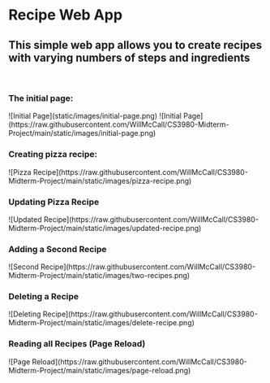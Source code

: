 <h1>Recipe Web App</h1>
<h2>This simple web app allows you to create recipes with varying numbers of steps and ingredients</h2>
<br>
<h3>The initial page:</h3>
![Initial Page](static/images/initial-page.png)
![Initial Page](https://raw.githubusercontent.com/WillMcCall/CS3980-Midterm-Project/main/static/images/initial-page.png)
<br>
<h3>Creating pizza recipe:</h3>
![Pizza Recipe](https://raw.githubusercontent.com/WillMcCall/CS3980-Midterm-Project/main/static/images/pizza-recipe.png)
<br>
<h3>Updating Pizza Recipe</h3>
![Updated Recipe](https://raw.githubusercontent.com/WillMcCall/CS3980-Midterm-Project/main/static/images/updated-recipe.png)
<br>
<h3>Adding a Second Recipe</h3>
![Second Recipe](https://raw.githubusercontent.com/WillMcCall/CS3980-Midterm-Project/main/static/images/two-recipes.png)
<br>
<h3>Deleting a Recipe</h3>
![Deleting Recipe](https://raw.githubusercontent.com/WillMcCall/CS3980-Midterm-Project/main/static/images/delete-recipe.png)
<br>
<h3>Reading all Recipes (Page Reload)</h3>
![Page Reload](https://raw.githubusercontent.com/WillMcCall/CS3980-Midterm-Project/main/static/images/page-reload.png)
